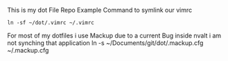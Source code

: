 This is my dot File Repo
Example Command to symlink our vimrc  

	ln -sf ~/dot/.vimrc ~/.vimrc

For most of my dotfiles i use Mackup 
due to a current Bug inside nvalt i am not synching that application 
	ln -s ~/Documents/git/dot/.mackup.cfg ~/.mackup.cfg
